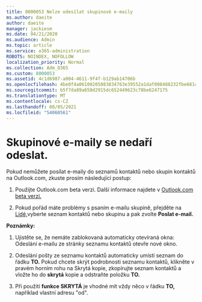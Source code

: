 ```yaml
---
title: 8000053 Nelze odesílat skupinové e-maily
ms.author: daeite
author: daeite
manager: jackiesm
ms.date: 04/21/2020
ms.audience: Admin
ms.topic: article
ms.service: o365-administration
ROBOTS: NOINDEX, NOFOLLOW
localization_priority: Normal
ms.collection: Adm_O365
ms.custom: 8000053
ms.assetid: 4c1d6987-a004-4611-9f4f-b129ab14706b
ms.openlocfilehash: 4be0f4a06100205083834763e39552a1daf008488232fbe681c3ab71e549f764
ms.sourcegitcommit: b5f7da89a650d2915dc652449623c78be6247175
ms.translationtype: MT
ms.contentlocale: cs-CZ
ms.lasthandoff: 08/05/2021
ms.locfileid: "54060561"
---
```

# <a name="unable-to-send-group-emails"></a>Skupinové e-maily se nedaří odeslat.

Pokud nemůžete posílat e-maily do seznamů kontaktů nebo skupin kontaktů na Outlook.com, zkuste prosím následující postup:
  
1. Použijte Outlook.com beta verzi. Další informace najdete v [Outlook.com beta verzi.](https://support.office.com/article/e2261c7f-d413-4084-8f22-21282f42d8cf)
    
2. Pokud pořád máte problémy s psaním e-mailu skupině, přejděte na [Lidé,](https://outlook.live.com/people/)vyberte seznam kontaktů nebo skupinu a pak zvolte **Poslat e-mail.**
    
 **Poznámky:**
  
1. Ujistěte se, že nemáte zablokovaná automaticky otevíraná okna: Odeslání e-mailu ze stránky seznamu kontaktů otevře nové okno.
    
2. Odeslání pošty ze seznamu kontaktů automaticky umístí seznam do řádku **TO.** Pokud chcete skrýt podrobnosti seznamu kontaktů, klikněte v pravém horním rohu na Skrytá kopie, zkopírujte seznam kontaktů a vložte ho do **skrytá** kopie a odstraňte položku **TO.**  
    
3. Při použití **funkce SKRYTÁ** je vhodné mít vždy něco v řádku **TO,** například vlastní adresu "od". 
    

